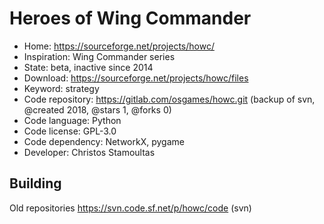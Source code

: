 # Heroes of Wing Commander

- Home: https://sourceforge.net/projects/howc/
- Inspiration: Wing Commander series
- State: beta, inactive since 2014
- Download: https://sourceforge.net/projects/howc/files
- Keyword: strategy
- Code repository: https://gitlab.com/osgames/howc.git (backup of svn, @created 2018, @stars 1, @forks 0)
- Code language: Python
- Code license: GPL-3.0
- Code dependency: NetworkX, pygame
- Developer: Christos Stamoultas

## Building

Old repositories https://svn.code.sf.net/p/howc/code (svn)